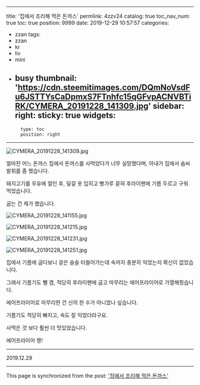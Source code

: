
---
title: '집에서 조리해 먹은 돈까스'
permlink: 4zzv24
catalog: true
toc_nav_num: true
toc: true
position: 9999
date: 2019-12-29 10:57:57
categories:
- zzan
tags:
- zzan
- kr
- liv
- mini
- busy
thumbnail: 'https://cdn.steemitimages.com/DQmNoVsdFu6JSTTYsCaDpmxS7FTnhfc15qGFvpACNVBTiRK/CYMERA_20191228_141309.jpg'
sidebar:
    right:
        sticky: true
widgets:
    -
        type: toc
        position: right
---


![CYMERA_20191228_141309.jpg](https://cdn.steemitimages.com/DQmNoVsdFu6JSTTYsCaDpmxS7FTnhfc15qGFvpACNVBTiRK/CYMERA_20191228_141309.jpg)

얼마전 어느 돈까스 집에서 돈까스를 사먹었다가 너무 실망했다며, 아내가 집에서 솜씨 발휘를 좀 했습니다.

돼지고기를 우유에 절인 후, 달걀 옷 입히고 빵가루 묻혀 후라이팬에 기름 두르고 구워 먹었습니다.

굽는 건 제가 했습니다.

![CYMERA_20191228_141155.jpg](https://cdn.steemitimages.com/DQmRw3uC14cHvFmFMmveYa87WFzYQ8aTDGjKNjWZGWU5L7d/CYMERA_20191228_141155.jpg)

![CYMERA_20191228_141215.jpg](https://cdn.steemitimages.com/DQmQKX62kniJvPC1E548gpL7sybGGc2iK2uENMPd8iExL3j/CYMERA_20191228_141215.jpg)

![CYMERA_20191228_141231.jpg](https://cdn.steemitimages.com/DQmbbWVd1EiLYhqetci29XHFHzQ1riUiy2wWk6zqMBmbRwm/CYMERA_20191228_141231.jpg)

![CYMERA_20191228_141251.jpg](https://cdn.steemitimages.com/DQmV5ZcqjWqMwc9J8QYt5WNyxLHkQsnfCYp4x8uLHRwRENq/CYMERA_20191228_141251.jpg)

집에서 기름에 굽다보니 겉은 슬슬 타들어가는데 속까지 충분히 익었는지 확신이 없었습니다.

그래서 기름기도 뺄 겸, 적당히 후라이팬에 굽고 마무리는 에어프라이어로 가열해줬습니다.

에어프라이어로 마무리한 건 신의 한 수가 아니었나 싶습니다.

기름기도 적당히 빠지고, 속도 잘 익었더라구요.

사먹은 것 보다 훨씬 더 맛있었습니다.

에어프라이어 짱!

***

2019.12.29

- - -

This page is synchronized from the post: ['집에서 조리해 먹은 돈까스'](https://steemit.com/@lucky2015/4zzv24)

